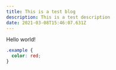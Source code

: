 ```yaml
---
title: This is a test blog
description: This is a test description
date: 2021-03-08T15:46:07.631Z
---
```

Hello world!

```css
.example {
  color: red;
}
```